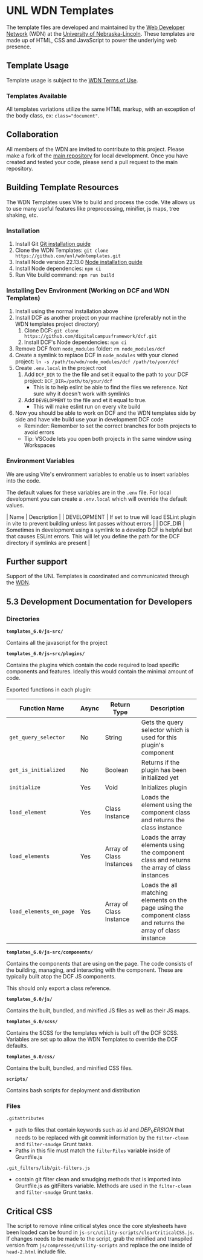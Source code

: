 # UNL WDN Templates

The template files are developed and maintained by the [Web Developer Network](https://wdn.unl.edu/) (WDN) at the [University of Nebraska-Lincoln](https://www.unl.edu/). These templates are made up of HTML, CSS and JavaScript to power the underlying web presence.

## Template Usage

Template usage is subject to the [WDN Terms of Use](https://wdn.unl.edu/about-framework/terms-use/).

### Templates Available

All templates variations utilize the same HTML markup, with an exception of the body class, ex: `class="document"`.

## Collaboration

All members of the WDN are invited to contribute to this project. Please make a fork of the [main repository](https://github.com/unl/wdntemplates) for local development. Once you have created and tested your code, please send a pull request to the main repository.

## Building Template Resources

The WDN Templates uses Vite to build and process the code. Vite allows us to use
many useful features like preprocessing, minifier, js maps, tree shaking, etc.

### Installation

1. Install Git [Git installation guide](https://git-scm.com/book/en/v2/Getting-Started-Installing-Git)
2. Clone the WDN Templates: `git clone https://github.com/unl/wdntemplates.git`
3. Install Node version 22.13.0 [Node installation guide](https://nodejs.org/en/download)
4. Install Node dependencies: `npm ci`
5. Run Vite build command: `npm run build`

### Installing Dev Environment (Working on DCF and WDN Templates)

1. Install using the normal installation above
2. Install DCF as another project on your machine (preferably not in the WDN templates project directory)
    1. Clone DCF: `git clone https://github.com/digitalcampusframework/dcf.git`
    2. Install DCF's Node dependencies: `npm ci`
3. Remove DCF from `node_modules` folder: `rm node_modules/dcf`
4. Create a symlink to replace DCF in `node_modules` with your cloned project: `ln -s /path/to/wdn/node_modules/dcf /path/to/your/dcf`
5. Create `.env.local` in the project root
    1. Add `DCF_DIR` to the the file and set it equal to the path to your DCF project: `DCF_DIR=/path/to/your/dcf`
        - This is to help eslint be able to find the files we reference. Not sure why it doesn't work with symlinks
    2. Add `DEVELOPMENT` to the file and et it equal to true.
        - This will make eslint run on every vite build
6. Now you should be able to work on DCF and the WDN templates side by side and have vite build use your in development DCF code
    - Reminder: Remember to set the correct branches for both projects to avoid errors
    - Tip: VSCode lets you open both projects in the same window using Workspaces

### Environment Variables

We are using Vite's environment variables to enable us to insert variables into the code.

The default values for these variables are in the `.env` file. For local
development you can create a `.env.local` which will override the default values.

| Name | Description |
| DEVELOPMENT | If set to true will load ESLint plugin in vite to prevent building unless lint passes without errors |
| DCF_DIR | Sometimes in development using a symlink to a develop DCF is helpful but that causes ESLint errors. This will let you define the path for the DCF directory if symlinks are present |

## Further support

Support of the UNL Templates is coordinated and communicated through the [WDN](https://wdn.unl.edu/).

## 5.3 Development Documentation for Developers

### Directories

__`templates_6.0/js-src/`__

Contains all the javascript for the project

__`templates_6.0/js-src/plugins/`__

Contains the plugins which contain the code required to load specific components
and features. Ideally this would contain the minimal amount of code.

Exported functions in each plugin:

| Function Name           | Async | Return Type              | Description |
| ----------------------- | ----- | ------------------------ | ----------- |
| `get_query_selector`    | No    | String                   | Gets the query selector which is used for this plugin's component |
| `get_is_initialized`    | No    | Boolean                  | Returns if the plugin has been initialized yet |
| `initialize`            | Yes   | Void                     | Initializes plugin |
| `load_element`          | Yes   | Class Instance           | Loads the element using the component class and returns the class instance |
| `load_elements`         | Yes   | Array of Class Instances | Loads the array elements using the component class and returns the array of class instances |
| `load_elements_on_page` | Yes   | Array of Class Instance  | Loads the all matching elements on the page using the component class and returns the array of class instance |

__`templates_6.0/js-src/components/`__

Contains the components that are using on the page. The code consists of the
building, managing, and interacting with the component. These are typically
built atop the DCF JS components.

This should only export a class reference.

__`templates_6.0/js/`__

Contains the built, bundled, and minified JS files as well as their JS maps.

__`templates_6.0/scss/`__

Contains the SCSS for the templates which is built off the DCF SCSS. Variables
are set up to allow the WDN Templates to override the DCF defaults.

__`templates_6.0/css/`__

Contains the built, bundled, and minified CSS files.

__`scripts/`__

Contains bash scripts for deployment and distribution

### Files

`.gitattributes`

* path to files that contain keywords such as $id$ and $DEP_VERSION$ that needs to be replaced with git commit
information by the `filter-clean` and `filter-smudge` Grunt tasks.
* Paths in this file must match the `filterFiles` variable inside of Gruntfile.js

`.git_filters/lib/git-filters.js`

* contain git filter clean and smudging methods that is imported into Gruntfile.js as gitFilters variable. Methods
are used in the `filter-clean` and `filter-smudge` Grunt tasks.

## Critical CSS

The script to remove inline critical styles once the core stylesheets have been loaded can be found in
`js-src/utility-scripts/clearCriticalCSS.js`. If changes needs to be made to the script, grab the minified and
transpiled version from `js/compressed/utility-scripts` and replace the one inside  of `head-2.html` include file.
